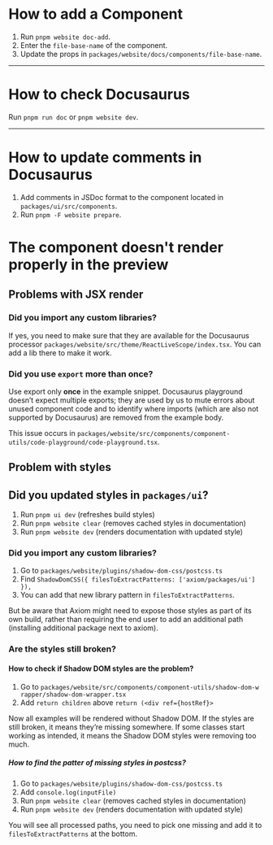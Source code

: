 # How to add a Component

1. Run `pnpm website doc-add`.
2. Enter the `file-base-name` of the component.
3. Update the props in `packages/website/docs/components/file-base-name`.

---

# How to check Docusaurus

Run `pnpm run doc` or `pnpm website dev`.

---

# How to update comments in Docusaurus

1. Add comments in JSDoc format to the component located in `packages/ui/src/components`.
2. Run `pnpm -F website prepare`.

# The component doesn't render properly in the preview

## Problems with JSX render

### Did you import any custom libraries?
If yes, you need to make sure that they are available for the Docusaurus processor `packages/website/src/theme/ReactLiveScope/index.tsx`. You can add a lib there to make it work.

### Did you use `export` more than once?
Use export only **once** in the example snippet. Docusaurus playground doesn’t expect multiple exports; they are used by us to mute errors about unused component code and to identify where imports (which are also not supported by Docusaurus) are removed from the example body.

This issue occurs in `packages/website/src/components/component-utils/code-playground/code-playground.tsx`.

## Problem with styles

## Did you updated styles in `packages/ui`?

1. Run `pnpm ui dev` (refreshes build styles)
2. Run `pnpm website clear` (removes cached styles in documentation)
3. Run `pnpm website dev` (renders documentation with updated style)

### Did you import any custom libraries?

1. Go to `packages/website/plugins/shadow-dom-css/postcss.ts`
2. Find `ShadowDomCSS({ filesToExtractPatterns: ['axiom/packages/ui'] }),`
3. You can add that new library pattern in `filesToExtractPatterns`.

But be aware that Axiom might need to expose those styles as part of its own build, rather than requiring the end user to add an additional path (installing additional package next to axiom).

### Are the styles still broken?

#### How to check if Shadow DOM styles are the problem?

1. Go to `packages/website/src/components/component-utils/shadow-dom-w
rapper/shadow-dom-wrapper.tsx`
2. Add `return children` above `return (<div ref={hostRef}>`

Now all examples will be rendered without Shadow DOM. If the styles are still broken, it means they’re missing somewhere. If some classes start working as intended, it means the Shadow DOM styles were removing too much.

##### How to find the patter of missing styles in postcss?

1. Go to `packages/website/plugins/shadow-dom-css/postcss.ts`
2. Add `console.log(inputFile)`
3. Run `pnpm website clear` (removes cached styles in documentation)
4. Run `pnpm website dev` (renders documentation with updated style)

You will see all processed paths, you need to pick one missing and add it to `filesToExtractPatterns` at the bottom.